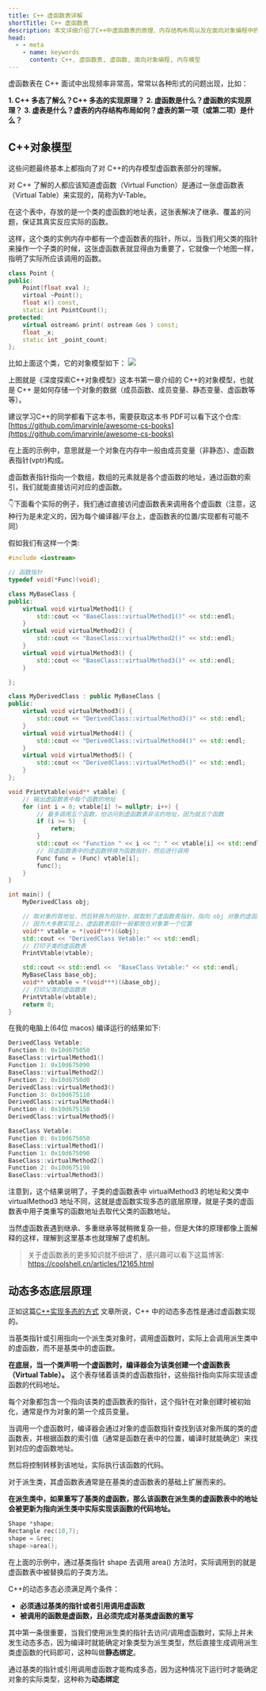 ```yaml
---
title: C++ 虚函数表详解
shortTitle: C++ 虚函数表
description: 本文详细介绍了C++中虚函数表的原理、内存结构布局以及在面向对象编程中的应用场景。
head:
  - - meta
    - name: keywords
      content: C++, 虚函数表, 虚函数, 面向对象编程, 内存模型
---
```


虚函数表在 C++ 面试中出现频率非常高，常常以各种形式的问题出现，比如：

**1. C++ 多态了解么？C++ 多态的实现原理？**
**2. 虚函数是什么？虚函数的实现原理？**
**3. 虚表是什么？虚表的内存结构布局如何？虚表的第一项（或第二项）是什么？**

## C++对象模型

这些问题最终基本上都指向了对 C++的内存模型虚函数表部分的理解。

对 C++ 了解的人都应该知道虚函数（Virtual Function）是通过一张虚函数表（Virtual Table）来实现的，简称为V-Table。

在这个表中，存放的是一个类的虚函数的地址表，这张表解决了继承、覆盖的问题，保证其真实反应实际的函数。

这样，这个类的实例内存中都有一个虚函数表的指针，所以，当我们用父类的指针来操作一个子类的时候，这张虚函数表就显得由为重要了，它就像一个地图一样，指明了实际所应该调用的函数。

```cpp
class Point {
public:
	Point(float xval ); 
	virtoal ~Point();
	float x() const,
	static int PointCount();
protected:
	virtual ostream& print( ostream &os ) const;
	float _x;
	static int _point_count;
};
```
比如上面这个类，它的对象模型如下：
![](https://cdn.how2cs.cn/csguide/113608.png)

上图就是《深度探索C++对象模型》这本书第一章介绍的 C++的对象模型，也就是 C++ 是如何存储一个对象的数据（成员函数、成员变量、静态变量、虚函数等等）。

建议学习C++的同学都看下这本书，需要获取这本书 PDF可以看下这个仓库: [https://github.com/imarvinle/awesome-cs-books](https://github.com/imarvinle/awesome-cs-books)

在上面的示例中，意思就是一个对象在内存中一般由成员变量（非静态）、虚函数表指针(vptr)构成。

虚函数表指针指向一个数组，数组的元素就是各个虚函数的地址，通过函数的索引，我们就能直接访问对应的虚函数。

👇下面看个实际的例子，我们通过直接访问虚函数表来调用各个虚函数（注意，这种行为是未定义的，因为每个编译器/平台上，虚函数表的位置/实现都有可能不同）

假如我们有这样一个类: 

```cpp
#include <iostream>

// 函数指针
typedef void(*Func)(void);

class MyBaseClass {
public:
    virtual void virtualMethod1() {
        std::cout << "BaseClass::virtualMethod1()" << std::endl;
    }
    virtual void virtualMethod2() {
        std::cout << "BaseClass::virtualMethod2()" << std::endl;
    }
    virtual void virtualMethod3() {
        std::cout << "BaseClass::virtualMethod3()" << std::endl;
    }

};

class MyDerivedClass : public MyBaseClass {
public:
    virtual void virtualMethod3() {
        std::cout << "DerivedClass::virtualMethod3()" << std::endl;
    }
    virtual void virtualMethod4() {
        std::cout << "DerivedClass::virtualMethod4()" << std::endl;
    }
    virtual void virtualMethod5() {
        std::cout << "DerivedClass::virtualMethod5()" << std::endl;
    }
};

void PrintVtable(void** vtable) {
    // 输出虚函数表中每个函数的地址
    for (int i = 0; vtable[i] != nullptr; i++) {
        // 最多调用五个函数，怕访问到虚函数表非法的地址，因为就五个函数
        if (i >= 5)  {
            return;
        }
        std::cout << "Function " << i << ": " << vtable[i] << std::endl;
        // 将虚函数表中的虚函数转换为函数指针，然后进行调用
        Func func = (Func) vtable[i];
        func();
    }
}

int main() {
    MyDerivedClass obj;

    // 取对象的首地址，然后转换为的指针，就取到了虚函数表指针，指向 obj 对象的虚函数表
    // 因为大多数实现上，虚函数表指针一般都放在对象第一个位置
    void** vtable = *(void***)(&obj);
    std::cout << "DerivedClass Vetable:" << std::endl;
    // 打印子类的虚函数表
    PrintVtable(vtable);

    std::cout << std::endl <<  "BaseClass Vetable:" << std::endl;
    MyBaseClass base_obj;
    void** vbtable = *(void***)(&base_obj);
    // 打印父类的虚函数表
    PrintVtable(vbtable);
    return 0;
}
```

在我的电脑上(64位 macos) 编译运行的结果如下:

```cpp
DerivedClass Vetable:
Function 0: 0x10d675050
BaseClass::virtualMethod1()
Function 1: 0x10d675090
BaseClass::virtualMethod2()
Function 2: 0x10d6750d0
DerivedClass::virtualMethod3()
Function 3: 0x10d675110
DerivedClass::virtualMethod4()
Function 4: 0x10d675150
DerivedClass::virtualMethod5()

BaseClass Vetable:
Function 0: 0x10d675050
BaseClass::virtualMethod1()
Function 1: 0x10d675090
BaseClass::virtualMethod2()
Function 2: 0x10d675190
BaseClass::virtualMethod3()
```

注意到，这个结果说明了，子类的虚函数表中 virtualMethod3 的地址和父类中 virtualMethod3 地址不同，这就是虚函数实现多态的底层原理，就是子类的虚函数表中用子类重写的函数地址去取代父类的函数地址。

当然虚函数表遇到继承、多重继承等就稍微复杂一些，但是大体的原理都像上面解释的这样，理解到这里基本也就理解了虚机制。

> 关于虚函数表的更多知识就不细讲了，感兴趣可以看下这篇博客: https://coolshell.cn/articles/12165.html

## 动态多态底层原理
正如这篇[C++实现多态的方式](https://csguide.cn/cpp/object_oriented/polymorphism_in_cplusplus.html) 文章所说，C++ 中的动态多态性是通过虚函数实现的。

当基类指针或引用指向一个派生类对象时，调用虚函数时，实际上会调用派生类中的虚函数，而不是基类中的虚函数。

**在底层，当一个类声明一个虚函数时，编译器会为该类创建一个虚函数表（Virtual Table）。**
这个表存储着该类的虚函数指针，这些指针指向实际实现该虚函数的代码地址。

每个对象都包含一个指向该类的虚函数表的指针，这个指针在对象创建时被初始化，通常是作为对象的第一个成员变量。

当调用一个虚函数时，编译器会通过对象的虚函数指针查找到该对象所属的类的虚函数表，并根据函数的索引值（通常是函数在表中的位置，编译时就能确定）来找到对应的虚函数地址。

然后将控制转移到该地址，实际执行该函数的代码。

对于派生类，其虚函数表通常是在基类的虚函数表的基础上扩展而来的。

**在派生类中，如果重写了基类的虚函数，那么该函数在派生类的虚函数表中的地址会被更新为指向派生类中实际实现该函数的代码地址。**
```cpp
Shape *shape;
Rectangle rec(10,7);
shape = &rec;
shape->area();
```
在上面的示例中，通过基类指针 shape 去调用 area() 方法时，实际调用到的就是虚函数表中被替换后的子类方法。

C++的动态多态必须满足两个条件：
- **必须通过基类的指针或者引用调用虚函数**
- **被调用的函数是虚函数，且必须完成对基类虚函数的重写**

其中第一条很重要，当我们使用派生类的指针去访问/调用虚函数时，实际上并未发生动态多态，因为编译时就能确定对象类型为派生类型，然后直接生成调用派生类虚函数的代码即可，这种叫做**静态绑定**。

通过基类的指针或引用调用虚函数才能构成多态，因为这种情况下运行时才能确定对象的实际类型，这种称为**动态绑定**


